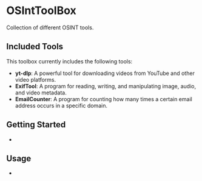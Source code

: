 # OSIntToolBox

Collection of different OSINT tools.

## Included Tools

This toolbox currently includes the following tools:

- **yt-dlp**: A powerful tool for downloading videos from YouTube and other video platforms.
- **ExifTool**: A program for reading, writing, and manipulating image, audio, and video metadata.
- **EmailCounter**: A program for counting how many times a certain email address occurs in a specific domain.

## Getting Started

-

## Usage

-